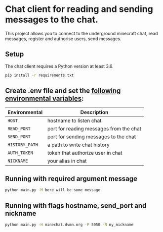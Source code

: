 # Chat client for reading and sending messages to the chat.

This project allows you to connect to the underground minecraft chat, read messages, register and authorise users, send messages.

## Setup
The chat client requires a Python version at least 3.6.

```bash
pip install -r requirements.txt
```

## Create **.env** file and set the <ins>following environmental variables</ins>:  
| Environmental  | Description                             |
|----------------|-----------------------------------------|
| `HOST`         | hostname to listen chat                 |       
| `READ_PORT`    | port for reading messages from the chat |      
| `SEND_PORT`    | port for sending messages to the chat   |
| `HISTORY_PATH` | a path to write chat history            |
| `AUTH_TOKEN`   | token that authorize user in chat       |
| `NICKNAME`     | your alias in chat                      |


## Running with required argument message
```bash
python main.py -M here will be some message
```

## Running with flags hostname, send_port and nickname
```bash
python main.py -H minechat.dvmn.org -P 5050 -N my_nickname
```